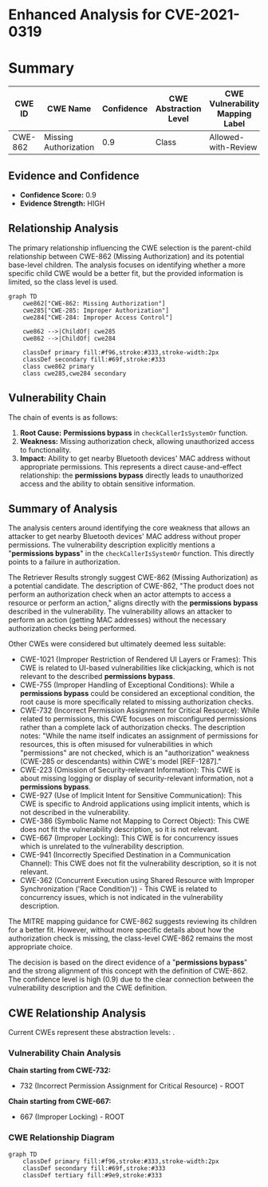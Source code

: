 # Enhanced Analysis for CVE-2021-0319

# Summary
| CWE ID | CWE Name | Confidence | CWE Abstraction Level | CWE Vulnerability Mapping Label | CWE-Vulnerability Mapping Notes |
|---|---|---|---|---|---|
| CWE-862 | Missing Authorization | 0.9 | Class | Allowed-with-Review | Primary CWE |

## Evidence and Confidence

*   **Confidence Score:** 0.9
*   **Evidence Strength:** HIGH

## Relationship Analysis
The primary relationship influencing the CWE selection is the parent-child relationship between CWE-862 (Missing Authorization) and its potential base-level children. The analysis focuses on identifying whether a more specific child CWE would be a better fit, but the provided information is limited, so the class level is used.

```mermaid
graph TD
    cwe862["CWE-862: Missing Authorization"]
    cwe285["CWE-285: Improper Authorization"]
    cwe284["CWE-284: Improper Access Control"]

    cwe862 -->|ChildOf| cwe285
    cwe862 -->|ChildOf| cwe284

    classDef primary fill:#f96,stroke:#333,stroke-width:2px
    classDef secondary fill:#69f,stroke:#333
    class cwe862 primary
    class cwe285,cwe284 secondary
```

## Vulnerability Chain
The chain of events is as follows:
1.  **Root Cause:** **Permissions bypass** in `checkCallerIsSystemOr` function.
2.  **Weakness:** Missing authorization check, allowing unauthorized access to functionality.
3.  **Impact:** Ability to get nearby Bluetooth devices' MAC address without appropriate permissions.
This represents a direct cause-and-effect relationship: the **permissions bypass** directly leads to unauthorized access and the ability to obtain sensitive information.

## Summary of Analysis
The analysis centers around identifying the core weakness that allows an attacker to get nearby Bluetooth devices' MAC address without proper permissions. The vulnerability description explicitly mentions a "**permissions bypass**" in the `checkCallerIsSystemOr` function. This directly points to a failure in authorization.

The Retriever Results strongly suggest CWE-862 (Missing Authorization) as a potential candidate. The description of CWE-862, "The product does not perform an authorization check when an actor attempts to access a resource or perform an action," aligns directly with the **permissions bypass** described in the vulnerability. The vulnerability allows an attacker to perform an action (getting MAC addresses) without the necessary authorization checks being performed.

Other CWEs were considered but ultimately deemed less suitable:

*   CWE-1021 (Improper Restriction of Rendered UI Layers or Frames): This CWE is related to UI-based vulnerabilities like clickjacking, which is not relevant to the described **permissions bypass**.
*   CWE-755 (Improper Handling of Exceptional Conditions): While a **permissions bypass** could be considered an exceptional condition, the root cause is more specifically related to missing authorization checks.
*   CWE-732 (Incorrect Permission Assignment for Critical Resource): While related to permissions, this CWE focuses on misconfigured permissions rather than a complete lack of authorization checks. The description notes: "While the name itself indicates an assignment of permissions for resources, this is often misused for vulnerabilities in which "permissions" are not checked, which is an "authorization" weakness (CWE-285 or descendants) within CWE's model [REF-1287]."
*   CWE-223 (Omission of Security-relevant Information): This CWE is about missing logging or display of security-relevant information, not a **permissions bypass**.
*   CWE-927 (Use of Implicit Intent for Sensitive Communication): This CWE is specific to Android applications using implicit intents, which is not described in the vulnerability.
*   CWE-386 (Symbolic Name not Mapping to Correct Object): This CWE does not fit the vulnerability description, so it is not relevant.
*   CWE-667 (Improper Locking): This CWE is for concurrency issues which is unrelated to the vulnerability description.
*   CWE-941 (Incorrectly Specified Destination in a Communication Channel): This CWE does not fit the vulnerability description, so it is not relevant.
*   CWE-362 (Concurrent Execution using Shared Resource with Improper Synchronization ('Race Condition')) - This CWE is related to concurrency issues, which is not indicated in the vulnerability description.

The MITRE mapping guidance for CWE-862 suggests reviewing its children for a better fit. However, without more specific details about how the authorization check is missing, the class-level CWE-862 remains the most appropriate choice.

The decision is based on the direct evidence of a "**permissions bypass**" and the strong alignment of this concept with the definition of CWE-862. The confidence level is high (0.9) due to the clear connection between the vulnerability description and the CWE definition.


## CWE Relationship Analysis

Current CWEs represent these abstraction levels: .


### Vulnerability Chain Analysis

**Chain starting from CWE-732:**
- 732 (Incorrect Permission Assignment for Critical Resource) - ROOT


**Chain starting from CWE-667:**
- 667 (Improper Locking) - ROOT



### CWE Relationship Diagram

```mermaid
graph TD
    classDef primary fill:#f96,stroke:#333,stroke-width:2px
    classDef secondary fill:#69f,stroke:#333
    classDef tertiary fill:#9e9,stroke:#333
```